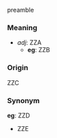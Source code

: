 preamble
### Meaning
+ _adj_: ZZA
    + __eg__: ZZB

### Origin

ZZC

### Synonym

__eg__: ZZD

+ ZZE


